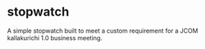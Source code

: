 # stopwatch
A simple stopwatch built to meet a custom requirement for a JCOM kallakurichi 1.0 business meeting.
